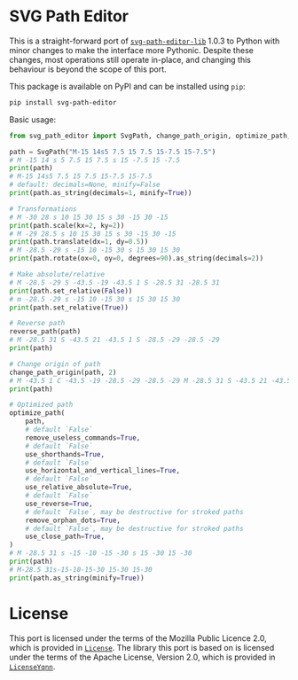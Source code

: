 # SVG Path Editor

This is a straight-forward port of [`svg-path-editor-lib`](https://www.npmjs.com/package/svg-path-editor-lib) 1.0.3 to Python with minor changes to make the interface more Pythonic.
Despite these changes, most operations still operate in-place, and changing this behaviour is beyond the scope of this port.

This package is available on PyPI and can be installed using `pip`:

```sh
pip install svg-path-editor
```

Basic usage:

```python
from svg_path_editor import SvgPath, change_path_origin, optimize_path, reverse_path

path = SvgPath("M-15 14s5 7.5 15 7.5 15-7.5 15-7.5")
# M -15 14 s 5 7.5 15 7.5 s 15 -7.5 15 -7.5
print(path)
# M-15 14s5 7.5 15 7.5 15-7.5 15-7.5
# default: decimals=None, minify=False
print(path.as_string(decimals=1, minify=True))

# Transformations
# M -30 28 s 10 15 30 15 s 30 -15 30 -15
print(path.scale(kx=2, ky=2))
# M -29 28.5 s 10 15 30 15 s 30 -15 30 -15
print(path.translate(dx=1, dy=0.5))
# M -28.5 -29 s -15 10 -15 30 s 15 30 15 30
print(path.rotate(ox=0, oy=0, degrees=90).as_string(decimals=2))

# Make absolute/relative
# M -28.5 -29 S -43.5 -19 -43.5 1 S -28.5 31 -28.5 31
print(path.set_relative(False))
# m -28.5 -29 s -15 10 -15 30 s 15 30 15 30
print(path.set_relative(True))

# Reverse path
reverse_path(path)
# M -28.5 31 S -43.5 21 -43.5 1 S -28.5 -29 -28.5 -29
print(path)

# Change origin of path
change_path_origin(path, 2)
# M -43.5 1 C -43.5 -19 -28.5 -29 -28.5 -29 M -28.5 31 S -43.5 21 -43.5 1
print(path)

# Optimized path
optimize_path(
    path,
    # default `False`
    remove_useless_commands=True,
    # default `False`
    use_shorthands=True,
    # default `False`
    use_horizontal_and_vertical_lines=True,
    # default `False`
    use_relative_absolute=True,
    # default `False`
    use_reverse=True,
    # default `False`, may be destructive for stroked paths
    remove_orphan_dots=True,
    # default `False`, may be destructive for stroked paths
    use_close_path=True,
)
# M -28.5 31 s -15 -10 -15 -30 s 15 -30 15 -30
print(path)
# M-28.5 31s-15-10-15-30 15-30 15-30
print(path.as_string(minify=True))
```

# License

This port is licensed under the terms of the Mozilla Public Licence 2.0, which is provided in [`License`](License).
The library this port is based on is licensed under the terms of the Apache License, Version 2.0, which is provided in [`LicenseYqnn`](LicenseYqnn).
